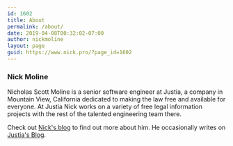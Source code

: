 ```yaml
---
id: 1602
title: About
permalink: /about/
date: 2019-04-08T00:32:02-07:00
author: nickmoline
layout: page
guid: https://www.nick.pro/?page_id=1602
---
```

<h3> Nick Moline</h3>

Nicholas Scott Moline is a senior software engineer at Justia, a company in Mountain View, California dedicated to making the law free and available for everyone. At Justia Nick works on a variety of free legal information projects with the rest of the talented engineering team there.

<a class="social-link" href="https://www.facebook.com/nickmoline" target="_blank"><i class="fa fa-facebook"></i></a><a class="social-link" href="https://twitter.com/NickMoline" target="_blank"><i class="fa fa-twitter"></i></a><a class="social-link" href="https://www.instagram.com/nickmoline" target="_blank"><i class="fa fa-instagram"></i></a><a class="social-link broken_link" href="https://www.linkedin.com/in/nickmoline" target="_blank"><i class="fa fa-linkedin"></i></a>

<amp-img src="https://i0.wp.com/nick.holodeck3.com/wp-content/uploads/sites/4/2018/10/nick-square.jpg" width="500" height="500" alt="Photo of Nick Moline"></amp-img>

Check out [Nick's blog](https://www.nick.pro/) to find out more about him. He occasionally writes on [Justia's Blog](https://onward.justia.com/author/nickmoline).